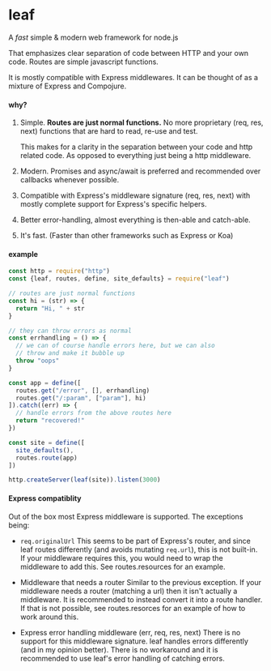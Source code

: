 # leaf

A _fast_ simple & modern web framework for node.js

That emphasizes clear separation of code between HTTP and your own code. Routes are simple javascript functions.

It is mostly compatible with Express middlewares. It can be thought of as a mixture of Express and Compojure.

#### why?

1. Simple. 
   __Routes are just normal functions.__ 
   No more proprietary (req, res, next) functions that are hard to read, re-use and test.

   This makes for a clarity in the separation between your code and http related code. As opposed to everything just being a http middleware.
  
2. Modern. Promises and async/await is preferred and recommended over callbacks whenever possible.

3. Compatible with Express's middleware signature (req, res, next) with mostly complete support for Express's specific helpers.

4. Better error-handling, almost everything is then-able and catch-able.

5. It's fast. (Faster than other frameworks such as Express or Koa)

#### example

```js
const http = require("http")
const {leaf, routes, define, site_defaults} = require("leaf")

// routes are just normal functions
const hi = (str) => {
  return "Hi, " + str
}

// they can throw errors as normal
const errhandling = () => {
  // we can of course handle errors here, but we can also
  // throw and make it bubble up
  throw "oops"
}

const app = define([
  routes.get("/error", [], errhandling)
  routes.get("/:param", ["param"], hi)
]).catch((err) => {
  // handle errors from the above routes here
  return "recovered!"
})

const site = define([
  site_defaults(),
  routes.route(app)
])

http.createServer(leaf(site)).listen(3000)
```

#### Express compatiblity

Out of the box most Express middleware is supported. The exceptions being:

- `req.originalUrl`
  This seems to be part of Express's router, and since leaf routes differently (and avoids mutating `req.url`), this is not built-in.
  If your middleware requires this, you would need to wrap the middleware to add this. See routes.resources for an example.
  
- Middleware that needs a router
  Similar to the previous exception. If your middleware needs a router (matching a url) then it isn't actually a middleware.
  It is recommended to instead convert it into a route handler. If that is not possible, see routes.resorces for an example of how to work around this.
  
- Express error handling middleware (err, req, res, next)
  There is no support for this middleware signature. leaf handles errors differently (and in my opinion better). There is no workaround and it is recommended to use leaf's error handling of catching errors.


